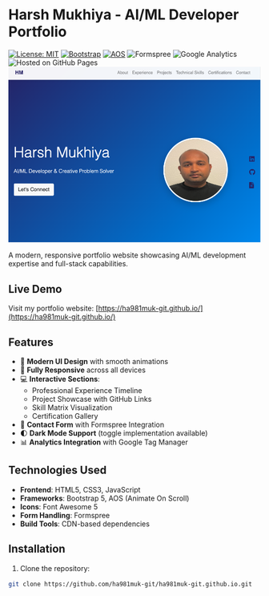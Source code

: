 # Harsh Mukhiya - AI/ML Developer Portfolio

[![License: MIT](https://img.shields.io/badge/License-MIT-blue.svg)](https://opensource.org/licenses/MIT)
[![Bootstrap](https://img.shields.io/badge/Bootstrap-5.3.2-blueviolet)](https://getbootstrap.com/)
[![AOS](https://img.shields.io/badge/AOS-2.3.1-ff69b4)](https://michalsnik.github.io/aos/)
![Formspree](https://img.shields.io/badge/Formspree-Contact-brightgreen)
![Google Analytics](https://img.shields.io/badge/Google%20Analytics-Data%20Tracking-blue)
![Hosted on GitHub Pages](https://img.shields.io/badge/Hosted%20on-GitHub%20Pages-blueviolet)
![Portfolio Screenshot](assets/images/portfolio-screenshot.png)

A modern, responsive portfolio website showcasing AI/ML development expertise and full-stack capabilities.


## Live Demo
Visit my portfolio website: [https://ha981muk-git.github.io/](https://ha981muk-git.github.io/)

## Features

- 🚀 **Modern UI Design** with smooth animations
- 📱 **Fully Responsive** across all devices
- 💻 **Interactive Sections**:
  - Professional Experience Timeline
  - Project Showcase with GitHub Links
  - Skill Matrix Visualization
  - Certification Gallery
- 📨 **Contact Form** with Formspree Integration
- 🌓 **Dark Mode Support** (toggle implementation available)
- 📊 **Analytics Integration** with Google Tag Manager

## Technologies Used

- **Frontend**: HTML5, CSS3, JavaScript
- **Frameworks**: Bootstrap 5, AOS (Animate On Scroll)
- **Icons**: Font Awesome 5
- **Form Handling**: Formspree
- **Build Tools**: CDN-based dependencies

## Installation

1. Clone the repository:
```bash
git clone https://github.com/ha981muk-git/ha981muk-git.github.io.git
```
